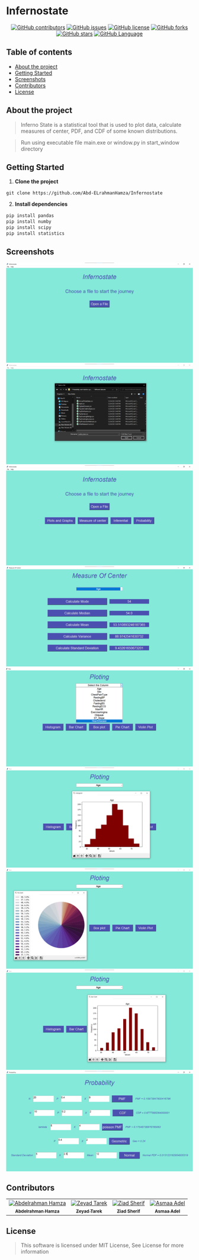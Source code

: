 # Infernostate

<div align="center">

[![GitHub contributors](https://img.shields.io/github/contributors/Abd-ELrahmanHamza/Infernostate)](https://github.com/Abd-ELrahmanHamza/Infernostate/contributors)
[![GitHub issues](https://img.shields.io/github/issues/Abd-ELrahmanHamza/Infernostate)](https://github.com/Abd-ELrahmanHamza/Infernostate/issues)
[![GitHub license](https://img.shields.io/github/license/Abd-ELrahmanHamza/Infernostate)](https://github.com/Abd-ELrahmanHamza/Infernostate/blob/master/LICENSE)
[![GitHub forks](https://img.shields.io/github/forks/Abd-ELrahmanHamza/Infernostate)](https://github.com/Abd-ELrahmanHamza/Infernostate/network)
[![GitHub stars](https://img.shields.io/github/stars/Abd-ELrahmanHamza/Infernostate)](https://github.com/Abd-ELrahmanHamza/Infernostate/stargazers)
[![GitHub Language](https://img.shields.io/github/languages/top/Abd-ELrahmanHamza/Infernostate)](https://github.com/Abd-ELrahmanHamza/Infernostate)

</div>

## Table of contents

- [About the project](#about-the-project)
- [Getting Started](#getting-started)
- [Screenshots](#screenshots)
- [Contributors](#contributors)
- [License](#license)

## About the project

> Inferno State is a statistical tool that is used to plot data, calculate measures of center, PDF, and CDF of some known distributions.

> Run using executable file main.exe or window.py in start_window directory


## Getting Started

1. **Clone the project**
```
git clone https://github.com/Abd-ELrahmanHamza/Infernostate
```
2. **Install dependencies**
```
pip install pandas
pip install numby
pip install scipy
pip install statistics
```


## Screenshots

![start](Images/start.png)
![chooseFile](Images/chooseFile.png)
![fileSelected](Images/fileSelected.png)
![center](Images/center.png)
![plot](Images/plot.png)
![histogram](Images/histogram.png)
![pieChart](Images/pieChart.png)
![barChart](Images/barChart.png)
![prob](Images/prob.png)


## Contributors

<table>
  <tr>

<td align="center">
<a href="https://github.com/Abd-ELrahmanHamza" target="_black">
<img src="https://avatars.githubusercontent.com/u/68310502?v=4" width="150px;" alt="Abdelrahman Hamza"/><br /><sub><b>Abdelrahman Hamza</b></sub></a><br />
</td>

<td align="center">
<a href="https://github.com/ZeyadTarekk"  target="_black">
<img src="https://avatars.githubusercontent.com/u/76125650?v=4" width="150px;" alt="Zeyad Tarek"/><br /><sub><b>Zeyad Tarek</b></sub></a><br />
</td>

<td align="center">
<a href="https://github.com/ZiadSheriif" target="_black">
<img src="https://avatars.githubusercontent.com/u/78238570?v=4" width="150px;" alt="Ziad Sherif"/><br /><sub><b>Ziad Sherif</b></sub></a><br />
</td>
<td align="center">
<a href="https://github.com/asmaaadel0" target="_black">
<img src="https://avatars.githubusercontent.com/u/88618793?v=4" width="150px;" alt="Asmaa Adel"/><br /><sub><b>Asmaa Adel</b></sub></a><br />
</td>  
</tr>
 </table>

## License

> This software is licensed under MIT License, See License for more information
